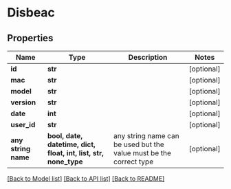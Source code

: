# Disbeac



## Properties
Name | Type | Description | Notes
------------ | ------------- | ------------- | -------------
**id** | **str** |  | [optional] 
**mac** | **str** |  | [optional] 
**model** | **str** |  | [optional] 
**version** | **str** |  | [optional] 
**date** | **int** |  | [optional] 
**user_id** | **str** |  | [optional] 
**any string name** | **bool, date, datetime, dict, float, int, list, str, none_type** | any string name can be used but the value must be the correct type | [optional]

[[Back to Model list]](../README.md#documentation-for-models) [[Back to API list]](../README.md#documentation-for-api-endpoints) [[Back to README]](../README.md)


